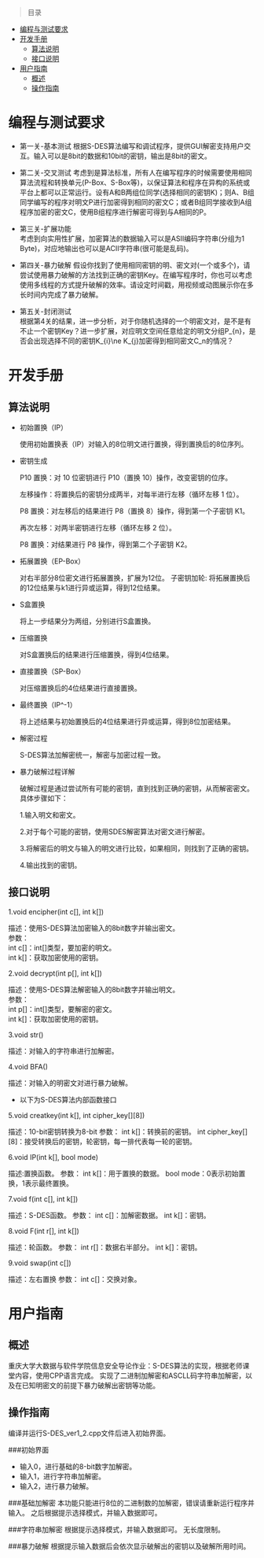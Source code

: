 > 目录
- [编程与测试要求](#编程与测试要求)
- [开发手册](#开发手册)
  - [算法说明](#算法说明) 
  - [接口说明](#接口说明)
- [用户指南](#用户指南)
  - [概述](#概述)
  - [操作指南](#操作指南)

# 编程与测试要求  
- 第一关-基本测试
根据S-DES算法编写和调试程序，提供GUI解密支持用户交互。输入可以是8bit的数据和10bit的密钥，输出是8bit的密文。

- 第二关-交叉测试 
考虑到是算法标准，所有人在编写程序的时候需要使用相同算法流程和转换单元(P-Box、S-Box等)，以保证算法和程序在异构的系统或平台上都可以正常运行。设有A和B两组位同学(选择相同的密钥K)；则A、B组同学编写的程序对明文P进行加密得到相同的密文C；或者B组同学接收到A组程序加密的密文C，使用B组程序进行解密可得到与A相同的P。

- 第三关-扩展功能  
考虑到向实用性扩展，加密算法的数据输入可以是ASII编码字符串(分组为1 Byte)，对应地输出也可以是ACII字符串(很可能是乱码)。

- 第四关-暴力破解 
假设你找到了使用相同密钥的明、密文对(一个或多个)，请尝试使用暴力破解的方法找到正确的密钥Key。在编写程序时，你也可以考虑使用多线程的方式提升破解的效率。请设定时间戳，用视频或动图展示你在多长时间内完成了暴力破解。

- 第五关-封闭测试  
根据第4关的结果，进一步分析，对于你随机选择的一个明密文对，是不是有不止一个密钥Key？进一步扩展，对应明文空间任意给定的明文分组P_{n}，是否会出现选择不同的密钥K_{i}\ne K_{j}加密得到相同密文C_n的情况？

# 开发手册
## 算法说明
- 初始置换（IP）

  使用初始置换表（IP）对输入的8位明文进行置换，得到置换后的8位序列。

- 密钥生成

  P10 置换：对 10 位密钥进行 P10（置换 10）操作，改变密钥的位序。

  左移操作：将置换后的密钥分成两半，对每半进行左移（循环左移 1 位）。

  P8 置换：对左移后的结果进行 P8（置换 8）操作，得到第一个子密钥 K1。

  再次左移：对两半密钥进行左移（循环左移 2 位）。

  P8 置换：对结果进行 P8 操作，得到第二个子密钥 K2。

- 拓展置换（EP-Box）

  对右半部分8位密文进行拓展置换，扩展为12位。 子密钥加轮: 将拓展置换后的12位结果与k1进行异或运算，得到12位结果。

- S盒置换

  将上一步结果分为两组，分别进行S盒置换。

- 压缩置换

  对S盒置换后的结果进行压缩置换，得到4位结果。

- 直接置换（SP-Box）

  对压缩置换后的4位结果进行直接置换。

- 最终置换（IP^-1）

  将上述结果与初始置换后的4位结果进行异或运算，得到8位加密结果。

- 解密过程

  S-DES算法加解密统一，解密与加密过程一致。

- 暴力破解过程详解

  破解过程是通过尝试所有可能的密钥，直到找到正确的密钥，从而解密密文。具体步骤如下：

  1.输入明文和密文。

  2.对于每个可能的密钥，使用SDES解密算法对密文进行解密。

  3.将解密后的明文与输入的明文进行比较，如果相同，则找到了正确的密钥。

  4.输出找到的密钥。

## 接口说明
1.void encipher(int c[], int k[])
 
描述：使用S-DES算法加密输入的8bit数字并输出密文。  
参数：  
int c[]：int[]类型，要加密的明文。  
int k[]：获取加密使用的密钥。    

2.void decrypt(int p[], int k[])

描述：使用S-DES算法解密输入的8bit数字并输出明文。  
参数：  
int p[]：int[]类型，要解密的密文。  
int k[]：获取加密使用的密钥。

3.void str()

描述：对输入的字符串进行加解密。

4.void BFA()

描述：对输入的明密文对进行暴力破解。  

- 以下为S-DES算法内部函数接口

5.void creatkey(int k[], int cipher_key[][8])

描述：10-bit密钥转换为8-bit
参数：
int k[]：转换前的密钥。
int cipher_key[][8]：接受转换后的密钥，轮密钥，每一排代表每一轮的密钥。

6.void IP(int k[], bool mode)

描述:置换函数。
参数：
int k[]：用于置换的数据。
bool mode：0表示初始置换，1表示最终置换。

7.void f(int c[], int k[])

描述：S-DES函数。
参数：
int c[]：加解密数据。
int k[]：密钥。

8.void F(int r[], int k[])

描述：轮函数。
参数：
int r[]：数据右半部分。
int k[]：密钥。

9.void swap(int c[])

描述：左右置换
参数：
int c[]：交换对象。

# 用户指南
## 概述
重庆大学大数据与软件学院信息安全导论作业：S-DES算法的实现，根据老师课堂内容，使用CPP语言完成。
实现了二进制加解密和ASCLL码字符串加解密，以及在已知明密文的前提下暴力破解出密钥等功能。

## 操作指南
编译并运行S-DES_ver1_2.cpp文件后进入初始界面。

###初始界面
- 输入0，进行基础的8-bit数字加解密。
- 输入1，进行字符串加解密。
- 输入2，进行暴力破解。

###基础加解密
本功能只能进行8位的二进制数的加解密，错误请重新运行程序并输入。
之后根据提示选择模式，并输入数据即可。

###字符串加解密
根据提示选择模式，并输入数据即可。
无长度限制。

###暴力破解
根据提示输入数据后会依次显示破解出的密钥以及破解所用时间。
